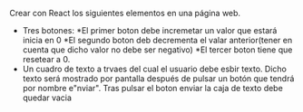 Crear con React los siguientes elementos en una página web.
- Tres botones:
    *El primer boton debe incremetar un valor que estará inicia en 0
    *El segundo boton deb decrementa el valar anterior(tener en     cuenta que dicho valor no debe ser negativo) 
    *El tercer boton tiene que resetear a 0. 
- Un cuadro de texto a trvaes del cual el usuario debe esbir texto. Dicho texto será mostrado por pantalla después de pulsar un botón que tendrá por nombre e"nviar". Tras pulsar el boton enviar la caja de texto debe quedar vacia